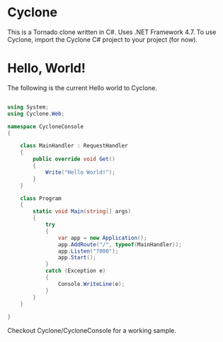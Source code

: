 # Cyclone

This is a Tornado clone written in C#.
Uses .NET Framework 4.7.
To use Cyclone, import the Cyclone C# project to your project (for now).

# Hello, World!

The following is the current Hello world to Cyclone.

```csharp

using System;
using Cyclone.Web;

namespace CycloneConsole
{

    class MainHandler : RequestHandler
    {
        public override void Get()
        {
            Write("Hello World!");
        }
    }

    class Program
    {
        static void Main(string[] args)
        {
            try
            {
                var app = new Application();
                app.AddRoute("/", typeof(MainHandler));
                app.Listen("7000");
                app.Start();
            }
            catch (Exception e)
            {
                Console.WriteLine(e);
            }
        }
    }
    
}


```

Checkout Cyclone/CycloneConsole for a working sample.
